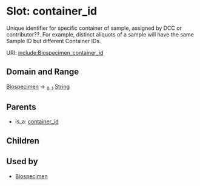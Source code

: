 
# Slot: container_id


Unique identifier for specific container of sample, assigned by DCC or contributor??. For example, distinct aliquots of a sample will have the same Sample ID but different Container IDs.

URI: [include:Biospecimen_container_id](https://w3id.org/include/Biospecimen_container_id)


## Domain and Range

[Biospecimen](Biospecimen.md) &#8594;  <sub>0..1</sub> [String](types/String.md)

## Parents

 *  is_a: [container_id](container_id.md)

## Children


## Used by

 * [Biospecimen](Biospecimen.md)

